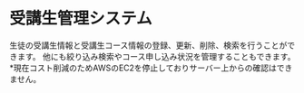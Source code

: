 # 受講生管理システム

生徒の受講生情報と受講生コース情報の登録、更新、削除、検索を行うことができます。
他にも絞り込み検索やコース申し込み状況を管理することもできます。
*現在コスト削減のためAWSのEC2を停止しておりサーバー上からの確認はできません。

